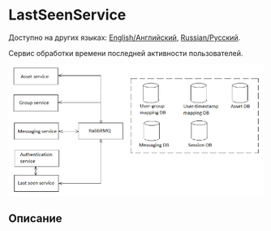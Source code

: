 # LastSeenService

Доступно на других языках: [English/Английский](LastSeenService.md), [Russian/Русский](LastSeenService.ru.md).

Сервис обработки времени последней активности пользователей.

![SystemOverview](../img/SystemOverview.png)

## Описание 
